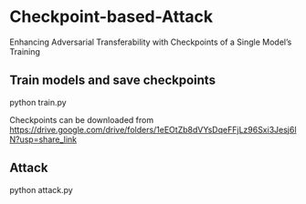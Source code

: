 # Checkpoint-based-Attack
Enhancing Adversarial Transferability with Checkpoints of a Single Model’s Training

## Train models and save checkpoints
python train.py

Checkpoints can be downloaded from https://drive.google.com/drive/folders/1eEOtZb8dVYsDqeFFjLz96Sxi3Jesj6lN?usp=share_link


## Attack
python attack.py
